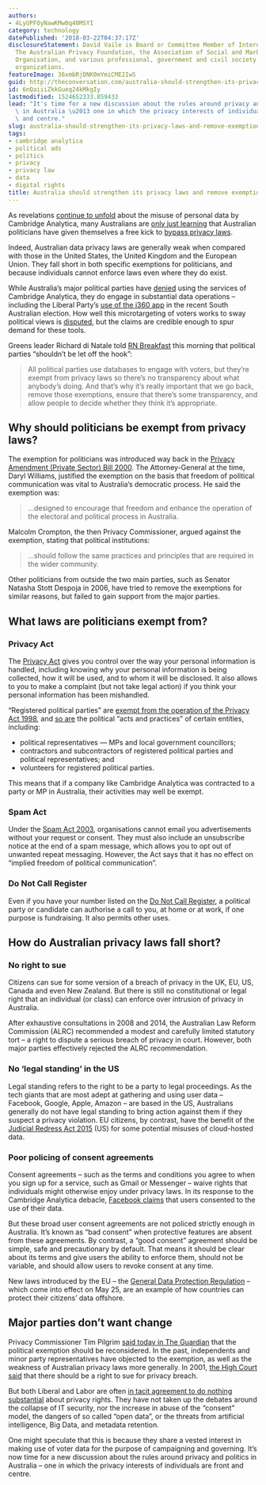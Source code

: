 ```yaml
---
authors:
- 4LyUPFOyNawKMw0q40MSYI
category: technology
datePublished: '2018-03-22T04:37:17Z'
disclosureStatement: David Vaile is Board or Committee Member of Internet Australia,
  The Australian Privacy Foundation, the Association of Social and Market Research
  Organisation, and various professional, government and civil society and policy
  organizations.
featureImage: 36xmbRjDNK0mYmiCME2IwS
guid: http://theconversation.com/australia-should-strengthen-its-privacy-laws-and-remove-exemptions-for-politicians-93717
id: 6nQaiiiZkkGueq24kMkgIy
lastmodified: 1524652333.859433
lead: "It's time for a new discussion about the rules around privacy and politics\
  \ in Australia \u2013 one in which the privacy interests of individuals are front\
  \ and centre."
slug: australia-should-strengthen-its-privacy-laws-and-remove-exemptions-for-politicians
tags:
- cambridge analytica
- political ads
- politics
- privacy
- privacy law
- data
- digital rights
title: Australia should strengthen its privacy laws and remove exemptions for politicians
---
```

As revelations [continue to unfold](http://www.abc.net.au/news/2018-03-21/cambridge-analytica-in-australia/9570432) about the misuse of personal data by Cambridge Analytica, many Australians are [only just learning](https://www.theguardian.com/australia-news/2018/mar/22/australias-political-parties-defend-privacy-exemption-in-wake-of-cambridge-analytica) that Australian politicians have given themselves a free kick to [bypass privacy laws](https://www.alrc.gov.au/publications/41.%20Political%20Exemption/exemption-registered-political-parties-political-acts-and-pract). 

Indeed, Australian data privacy laws are generally weak when compared with those in the United States, the United Kingdom and the European Union. They fall short in both specific exemptions for politicians, and because individuals cannot enforce laws even where they do exist.


While Australia’s major political parties have [denied](https://www.sbs.com.au/news/australian-parties-deny-using-data-firm-cambridge-analytica) using the services of Cambridge Analytica, they do engage in substantial data operations – including the Liberal Party’s [use of the i360 app](https://www.sbs.com.au/news/cyber-minister-refuses-to-be-drawn-into-sa-election-data-mining-claims) in the recent South Australian election. How well this microtargeting of voters works to sway political views is [disputed](https://www.wired.com/story/the-noisy-fallacies-of-psychographic-targeting/amp), but the claims are credible enough to spur demand for these tools.

> [](https://twitter.com/aprilaser/status/976118543317057536)

Greens leader Richard di Natale told [RN Breakfast](http://www.abc.net.au/radionational/programs/breakfast/company-tax-cuts-will-not-lead-to-wage-growth-di-natale/9574882) this morning that political parties “shouldn’t be let off the hook”:

> All political parties use databases to engage with voters, but they’re exempt from privacy laws so there’s no transparency about what anybody’s doing. And that’s why it’s really important that we go back, remove those exemptions, ensure that there’s some transparency, and allow people to decide whether they think it’s appropriate.

## Why should politicians be exempt from privacy laws?

The exemption for politicians was introduced way back in the [Privacy Amendment (Private Sector) Bill 2000](https://www.alrc.gov.au/publications/41.%20Political%20Exemption/exemption-registered-political-parties-political-acts-and-pract). The Attorney-General at the time, Daryl Williams, justified the exemption on the basis that freedom of political communication was vital to Australia’s democratic process. He said the exemption was:

> …designed to encourage that freedom and enhance the operation of the electoral and political process in Australia.

Malcolm Crompton, the then Privacy Commissioner, argued against the exemption, stating that political institutions: 

> …should follow the same practices and principles that are required in the wider community.

Other politicians from outside the two main parties, such as Senator Natasha Stott Despoja in 2006, have tried to remove the exemptions for similar reasons, but failed to gain support from the major parties.

## What laws are politicians exempt from?

### Privacy Act

The [Privacy Act](https://www.oaic.gov.au/privacy-law/privacy-act/) gives you control over the way your personal information is handled, including knowing why your personal information is being collected, how it will be used, and to whom it will be disclosed. It also allows to you to make a complaint (but not take legal action) if you think your personal information has been mishandled.

“Registered political parties” are [exempt from the operation of the Privacy Act 1998](https://www8.austlii.edu.au/cgi-bin/viewdoc/au/legis/cth/consol_act/pa1988108/s7c.html), and [so are](https://www.alrc.gov.au/publications/41.%20Political%20Exemption/exemption-registered-political-parties-political-acts-and-pract) the political “acts and practices” of certain entities, including:

  * political representatives — MPs and local government councillors;
  * contractors and subcontractors of registered political parties and political representatives; and
  * volunteers for registered political parties.



This means that if a company like Cambridge Analytica was contracted to a party or MP in Australia, their activities may well be exempt.


### Spam Act

Under the [Spam Act 2003](https://www8.austlii.edu.au/cgi-bin/viewdoc/au/legis/cth/consol_act/sa200366/sch1.html), organisations cannot email you advertisements without your request or consent. They must also include an unsubscribe notice at the end of a spam message, which allows you to opt out of unwanted repeat messaging. However, the Act says that it has no effect on “implied freedom of political communication”.

### Do Not Call Register

Even if you have your number listed on the [Do Not Call Register](https://www8.austlii.edu.au/cgi-bin/viewdoc/au/legis/cth/consol_act/dncra2006201/sch1.html), a political party or candidate can authorise a call to you, at home or at work, if one purpose is fundraising. It also permits other uses.

> [](https://twitter.com/crowedm/status/787088619479535617)

## How do Australian privacy laws fall short?

### No right to sue

Citizens can sue for some version of a breach of privacy in the UK, EU, US, Canada and even New Zealand. But there is still no constitutional or legal right that an individual (or class) can enforce over intrusion of privacy in Australia. 

After exhaustive consultations in 2008 and 2014, the Australian Law Reform Commission (ALRC) recommended a modest and carefully limited statutory tort – a right to dispute a serious breach of privacy in court. However, both major parties effectively rejected the ALRC recommendation. 

### No ‘legal standing’ in the US

Legal standing refers to the right to be a party to legal proceedings. As the tech giants that are most adept at gathering and using user data – Facebook, Google, Apple, Amazon – are based in the US, Australians generally do not have legal standing to bring action against them if they suspect a privacy violation. EU citizens, by contrast, have the benefit of the [Judicial Redress Act 2015](https://www.justice.gov/opcl/judicial-redress-act-2015) (US) for some potential misuses of cloud-hosted data. 

### Poor policing of consent agreements

Consent agreements – such as the terms and conditions you agree to when you sign up for a service, such as Gmail or Messenger – waive rights that individuals might otherwise enjoy under privacy laws. In its response to the Cambridge Analytica debacle, [Facebook claims](https://newsroom.fb.com/news/2018/03/suspending-cambridge-analytica/) that users consented to the use of their data. 


But these broad user consent agreements are not policed strictly enough in Australia. It’s known as “bad consent” when protective features are absent from these agreements. By contrast, a “good consent” agreement should be simple, safe and precautionary by default. That means it should be clear about its terms and give users the ability to enforce them, should not be variable, and should allow users to revoke consent at any time. 

New laws introduced by the EU – the [General Data Protection Regulation](https://www.eugdpr.org/) – which come into effect on May 25, are an example of how countries can protect their citizens’ data offshore. 

## Major parties don’t want change

Privacy Commissioner Tim Pilgrim [said today in The Guardian](https://www.theguardian.com/australia-news/2018/mar/22/australias-political-parties-defend-privacy-exemption-in-wake-of-cambridge-analytica) that the political exemption should be reconsidered. In the past, independents and minor party representatives have objected to the exemption, as well as the weakness of Australian privacy laws more generally. In 2001, [the High Court said](http://eresources.hcourt.gov.au/showCase/2001/HCA/63) that there should be a right to sue for privacy breach.


But both Liberal and Labor are often [in tacit agreement to do nothing substantial](https://www.theguardian.com/australia-news/2018/mar/22/australias-political-parties-defend-privacy-exemption-in-wake-of-cambridge-analytica) about privacy rights. They have not taken up the debates around the collapse of IT security, nor the increase in abuse of the “consent” model, the dangers of so called “open data”, or the threats from artificial intelligence, Big Data, and metadata retention. 

One might speculate that this is because they share a vested interest in making use of voter data for the purpose of campaigning and governing. It’s now time for a new discussion about the rules around privacy and politics in Australia – one in which the privacy interests of individuals are front and centre.